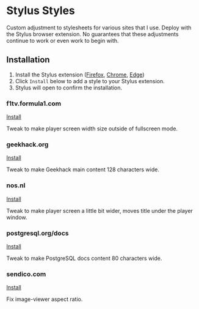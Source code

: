 # Stylus Styles

Custom adjustment to stylesheets for various sites that I use. Deploy with the Stylus browser extension. No guarantees that these adjustments continue to work or even work to begin with.

## Installation

1. Install the Stylus extension ([Firefox](https://addons.mozilla.org/en-US/firefox/addon/styl-us/), [Chrome](https://chrome.google.com/webstore/detail/stylus/clngdbkpkpeebahjckkjfobafhncgmne), [Edge](https://chrome.google.com/webstore/detail/stylus/clngdbkpkpeebahjckkjfobafhncgmne))
2. Click `Install` below to add a style to your Stylus extension.
3. Stylus will open to confirm the installation.

### f1tv.formula1.com

[Install](https://github.com/robin-pfeiffer/stylus-styles/raw/main/styles/f1tv.formula1.com.user.css)

Tweak to make player screen width size outside of fullscreen mode.

### geekhack.org

[Install](https://github.com/robin-pfeiffer/stylus-styles/raw/main/styles/geekhack.org.user.css)

Tweak to make Geekhack main content 128 characters wide.

### nos.nl

[Install](https://github.com/robin-pfeiffer/stylus-styles/raw/main/styles/nos.nl.user.css)

Tweak to make player screen a little bit wider, moves title under the player window.

### postgresql.org/docs

[Install](https://github.com/robin-pfeiffer/stylus-styles/raw/main/styles/postgresql.org.user.css)

Tweak to make PostgreSQL docs content 80 characters wide.

### sendico.com

[Install](https://github.com/robin-pfeiffer/stylus-styles/raw/main/styles/sendico.com.user.css)

Fix image-viewer aspect ratio.
